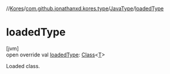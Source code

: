 //[Kores](../../../index.md)/[com.github.jonathanxd.kores.type](../index.md)/[JavaType](index.md)/[loadedType](loaded-type.md)

# loadedType

[jvm]\
open override val [loadedType](loaded-type.md): [Class](https://docs.oracle.com/javase/8/docs/api/java/lang/Class.html)<[T](index.md)>

Loaded class.
